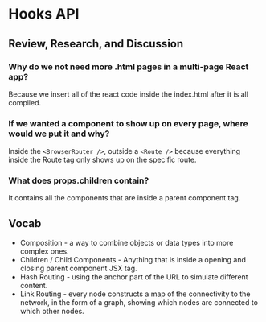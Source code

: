 # Hooks API

## Review, Research, and Discussion

### Why do we not need more .html pages in a multi-page React app?

Because we insert all of the react code inside the index.html after it is all compiled.

### If we wanted a component to show up on every page, where would we put it and why?

Inside the `<BrowserRouter />`, outside a `<Route />` because everything inside the Route tag only shows up on the specific route.

### What does props.children contain?

It contains all the components that are inside a parent component tag.

## Vocab

- Composition - a way to combine objects or data types into more complex ones.
- Children / Child Components - Anything that is inside a opening and closing parent component JSX tag.
- Hash Routing -  using the anchor part of the URL to simulate different content.
- Link Routing - every node constructs a map of the connectivity to the network, in the form of a graph, showing which nodes are connected to which other nodes.
